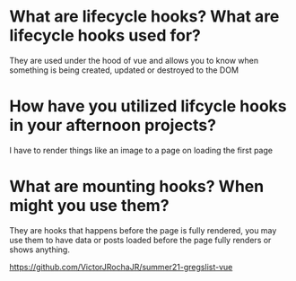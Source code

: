 # What are lifecycle hooks? What are lifecycle hooks used for?
 They are used under the hood of vue and allows you to know when something is being created, updated or destroyed  to the DOM
# How have you utilized lifcycle hooks in your afternoon projects?
I have to render things like an image to a page on loading the first page
# What are mounting hooks? When might you use them?
They are hooks that happens before the page is fully rendered, you may use them to have data or posts loaded before the page fully renders or shows anything.

https://github.com/VictorJRochaJR/summer21-gregslist-vue